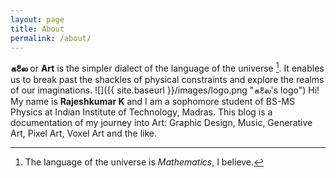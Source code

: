 ```yaml
---
layout: page
title: About
permalink: /about/
---
```


**கலை** or **Art** is the simpler dialect of the language of the universe [^1]. It enables us to break past the shackles of physical constraints and explore the realms of our imaginations.
![]({{ site.baseurl }}/images/logo.png "கலை's logo")
Hi! My name is **Rajeshkumar K** and I am a sophomore student of BS-MS Physics at Indian Institute of Technology, Madras. This blog is a documentation of my journey into Art: Graphic Design, Music, Generative Art, Pixel Art, Voxel Art and the like.

[^1]: The language of the universe is *Mathematics*, I believe.
